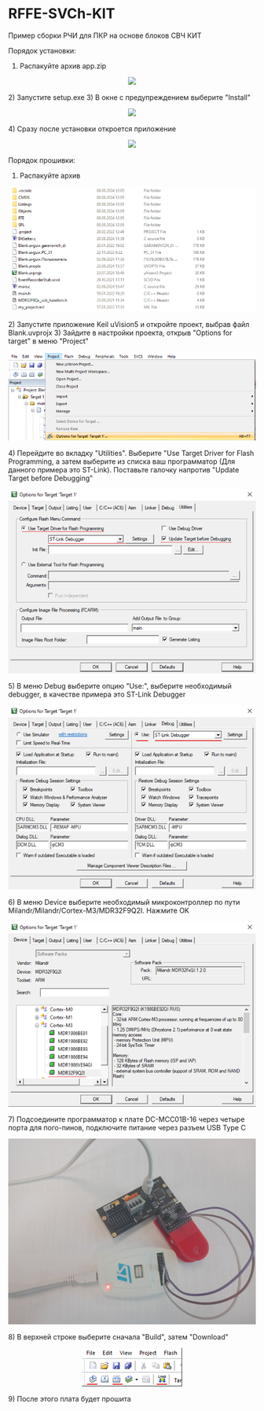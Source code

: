 # RFFE-SVCh-KIT
Пример сборки РЧИ для ПКР на основе блоков СВЧ КИТ


Порядок установки:
1) Распакуйте архив app.zip
<p align="center">
  <img width="" height="" src="/media/app_install.png">
</p>
2) Запустите setup.exe
3) В окне с предупреждением выберите "Install"
<p align="center">
  <img width="" height="" src="/media/app_install2.png">
</p>
4) Сразу после установки откроется приложение
<p align="center">
  <img width="" height="" src="/media/app_install3.png">
</p>


Порядок прошивки:
1) Распакуйте архив 
<p align="center">
  <img width="" height="" src="/media/firmware.png">
</p>
2) Запустите приложение Keil uVision5 и откройте проект, выбрав файл Blank.uvprojx
3) Зайдите в настройки проекта, открыв "Options for target" в меню "Project" 
 <p align="center">
  <img width="" height="" src="/media/firmware2.png">
</p>
4) Перейдите во вкладку "Utilities". Выберите "Use Target Driver for Flash Programming, а затем выберите из списка ваш программатор (Для данного примера это ST-Link). Поставьте галочку напротив "Update Target before Debugging"
 <p align="center">
  <img width="" height="" src="/media/firmware4.png">
</p>
5) В меню Debug выберите опцию "Use:", выберите необходимый debugger, в качестве примера это ST-Link Debugger
 <p align="center">
  <img width="" height="" src="/media/firmware6.png">
</p>
6) В меню Device выберите необходимый микроконтроллер по пути Milandr/Milandr/Cortex-M3/MDR32F9Q2I. Нажмите OK
 <p align="center">
  <img width="" height="" src="/media/firmware5.png">
</p>
7) Подсоедините программатор к плате DC-MCC01B-16 через четыре порта для пого-пинов, подключите питание через разъем USB Type C
<p align="center">
  <img width="" height="" src="/media/firmware2.jpg">
</p>
8) В верхней строке выберите сначала "Build", затем "Download"
 <p align="center">
  <img width="" height="" src="/media/firmware3.png">
</p>
9) После этого плата будет прошита
